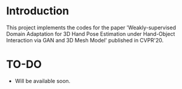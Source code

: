 # Introduction
This project implements the codes for the paper 'Weakly-supervised Domain Adaptation for 3D Hand Pose Estimation under Hand-Object Interaction via GAN and 3D Mesh Model' published in CVPR'20.

# TO-DO
- Will be available soon.
